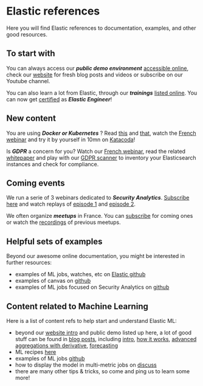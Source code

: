 # Elastic references
Here you will find Elastic references to documentation, examples, and other good resources.

## To start with
You can always access our _**public demo environment**_ [accessible online](https://demo.elastic.co/app/kibana#/dashboard/welcome_dashboard), check our [website](https://www.elastic.co) for fresh blog posts and videos or subscribe on our Youtube channel.

You can also learn a lot from Elastic, through our _**trainings**_ [listed online](https://training.elastic.co/). You can now get [certified](https://training.elastic.co/exam/elastic-certified-engineer) as _**Elastic Engineer**_!

## New content
You are using _**Docker or Kubernetes**_ ? Read [this](https://www.elastic.co/blog/docker-and-kubernetes-hints-based-autodiscover-with-beats) and [that](https://www.elastic.co/blog/monitoring-an-application-running-in-docker-containers-and-kubernetes-with-the-elastic-stack), watch the [French webinar](https://www.elastic.co/fr/webinars/elasticsearch-log-collection-with-kubernetes-docker-and-containers) and try it by yourself in 10mn on [Katacoda](https://www.katacoda.com/dan_roscigno/scenarios/logs-and-metrics-elasticsearch-kibana)!

Is _**GDPR**_ a concern for you? Watch our [French webinar](https://www.elastic.co/fr/webinars/fr-gdpr-compliance-and-elasticsearch), read the related [whitepaper](https://www.elastic.co/fr/gdpr) and play with our [GDPR scanner](https://github.com/blookot/elastic-gdpr-scanner) to inventory your Elasticsearch instances and check for compliance.

## Coming events
We run a serie of 3 webinars dedicated to _**Security Analytics**_. [Subscribe here](https://events.elastic.co/french-security-webinar-series) and watch replays of [episode 1](https://www.elastic.co/fr/webinars/security-analytics-webinar-french-episode-1) and [episode 2](https://www.elastic.co/fr/webinars/security-analytics-webinar-french-episode-2).

We often organize _**meetups**_ in France. You can [subscribe](https://www.meetup.com/fr-FR/ElasticFR) for coming ones or watch the [recordings](https://www.youtube.com/playlist?list=PLhLSfisesZIuhYrMtNXL7RUh-b3hwNokk) of previous meetups.

## Helpful sets of examples
Beyond our awesome online documentation, you might be interested in further resources:
- examples of ML jobs, watches, etc on [Elastic github](https://github.com/elastic/examples)
- examples of canvas on [github](https://github.com/alexfrancoeur/kibana_canvas_examples)
- examples of ML jobs focused on Security Analytics on [github](https://github.com/blookot/ml-examples)

## Content related to Machine Learning
Here is a list of content refs to help start and understand Elastic ML:
- beyond our [website intro](https://www.elastic.co/products/stack/machine-learning) and public demo listed up here, a lot of good stuff can be found in [blog posts](https://www.elastic.co/search?q=machine+learning&section=Learn%2FBlog), including  [intro](https://www.elastic.co/blog/introducing-machine-learning-for-the-elastic-stack), [how it works](https://www.elastic.co/blog/machine-learning-anomaly-scoring-elasticsearch-how-it-works), [advanced aggregations with derivative](https://www.elastic.co/blog/custom-elasticsearch-aggregations-for-machine-learning-jobs), [forecasting](https://www.elastic.co/blog/elasticsearch-machine-learning-on-demand-forecasting) 
- ML recipes [here](https://www.elastic.co/products/stack/machine-learning/recipes)
- examples of ML jobs [github](https://github.com/blookot/ml-examples)
- how to display the model in multi-metric jobs on [discuss](https://discuss.elastic.co/t/model-bounds-are-not-available/132529)
- there are many other tips & tricks, so come and ping us to learn some more!
